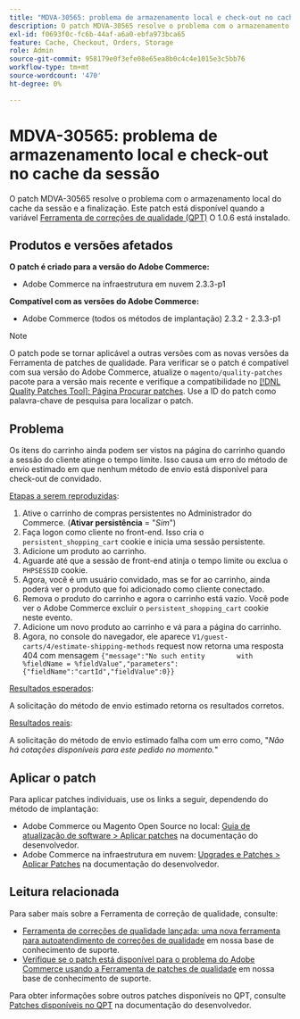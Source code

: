 ```yaml
---
title: "MDVA-30565: problema de armazenamento local e check-out no cache da sessão"
description: O patch MDVA-30565 resolve o problema com o armazenamento local do cache da sessão e a finalização. Este patch está disponível quando a [Ferramenta de correções de qualidade (QPT)](/help/announcements/adobe-commerce-announcements/magento-quality-patches-released-new-tool-to-self-serve-quality-patches.md) 1.0.6 está instalada.
exl-id: f0693f0c-fc6b-44af-a6a0-ebfa973bca65
feature: Cache, Checkout, Orders, Storage
role: Admin
source-git-commit: 958179e0f3efe08e65ea8b0c4c4e1015e3c5bb76
workflow-type: tm+mt
source-wordcount: '470'
ht-degree: 0%

---
```


# MDVA-30565: problema de armazenamento local e check-out no cache da sessão

O patch MDVA-30565 resolve o problema com o armazenamento local do cache da sessão e a finalização. Este patch está disponível quando a variável [Ferramenta de correções de qualidade (QPT)](/help/announcements/adobe-commerce-announcements/magento-quality-patches-released-new-tool-to-self-serve-quality-patches.md) O 1.0.6 está instalado.

## Produtos e versões afetados

**O patch é criado para a versão do Adobe Commerce:**

* Adobe Commerce na infraestrutura em nuvem 2.3.3-p1

**Compatível com as versões do Adobe Commerce:**

* Adobe Commerce (todos os métodos de implantação) 2.3.2 - 2.3.3-p1

>[!NOTE]
>
>O patch pode se tornar aplicável a outras versões com as novas versões da Ferramenta de patches de qualidade. Para verificar se o patch é compatível com sua versão do Adobe Commerce, atualize o `magento/quality-patches` pacote para a versão mais recente e verifique a compatibilidade no [[!DNL Quality Patches Tool]: Página Procurar patches](https://devdocs.magento.com/quality-patches/tool.html#patch-grid). Use a ID do patch como palavra-chave de pesquisa para localizar o patch.

## Problema

Os itens do carrinho ainda podem ser vistos na página do carrinho quando a sessão do cliente atinge o tempo limite. Isso causa um erro do método de envio estimado em que nenhum método de envio está disponível para check-out de convidado.

<u>Etapas a serem reproduzidas</u>:

1. Ative o carrinho de compras persistentes no Administrador do Commerce. (**Ativar persistência** = &quot;*Sim*&quot;)
1. Faça logon como cliente no front-end. Isso cria o `persistent_shopping_cart` cookie e inicia uma sessão persistente.
1. Adicione um produto ao carrinho.
1. Aguarde até que a sessão de front-end atinja o tempo limite ou exclua o `PHPSESSID` cookie.
1. Agora, você é um usuário convidado, mas se for ao carrinho, ainda poderá ver o produto que foi adicionado como cliente conectado.
1. Remova o produto do carrinho e agora o carrinho está vazio. Você pode ver o Adobe Commerce excluir o `persistent_shopping_cart` cookie neste evento.
1. Adicione um novo produto ao carrinho e vá para a página do carrinho.
1. Agora, no console do navegador, ele aparece `V1/guest-carts/4/estimate-shipping-methods` request now retorna uma resposta 404 com mensagem `{"message":"No such entity        with %fieldName = %fieldValue","parameters":{"fieldName":"cartId","fieldValue":0}}`

<u>Resultados esperados</u>:

A solicitação do método de envio estimado retorna os resultados corretos.

<u>Resultados reais</u>:

A solicitação do método de envio estimado falha com um erro como, &quot;*Não há cotações disponíveis para este pedido no momento.*&quot;

## Aplicar o patch

Para aplicar patches individuais, use os links a seguir, dependendo do método de implantação:

* Adobe Commerce ou Magento Open Source no local: [Guia de atualização de software > Aplicar patches](https://devdocs.magento.com/guides/v2.4/comp-mgr/patching/mqp.html) na documentação do desenvolvedor.
* Adobe Commerce na infraestrutura em nuvem: [Upgrades e Patches > Aplicar Patches](https://devdocs.magento.com/cloud/project/project-patch.html) na documentação do desenvolvedor.

## Leitura relacionada

Para saber mais sobre a Ferramenta de correção de qualidade, consulte:

* [Ferramenta de correções de qualidade lançada: uma nova ferramenta para autoatendimento de correções de qualidade](/help/announcements/adobe-commerce-announcements/magento-quality-patches-released-new-tool-to-self-serve-quality-patches.md) em nossa base de conhecimento de suporte.
* [Verifique se o patch está disponível para o problema do Adobe Commerce usando a Ferramenta de patches de qualidade](/help/support-tools/patches-available-in-qpt-tool/check-patch-for-magento-issue-with-magento-quality-patches.md) em nossa base de conhecimento de suporte.

Para obter informações sobre outros patches disponíveis no QPT, consulte [Patches disponíveis no QPT](https://devdocs.magento.com/quality-patches/tool.html#patch-grid) na documentação do desenvolvedor.
